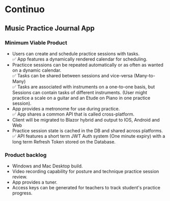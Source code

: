 # Continuo  
## Music Practice Journal App  
### Minimum Viable Product
* Users can create and schedule practice sessions with tasks.  
:white_check_mark: App features a dynamically rendered calendar for scheduling.  
* Practicce sessions can be repeated automatically or as often as wanted on a dynamic calendar.  
:white_check_mark: Tasks can be shared between sessions and vice-versa (Many-to-Many)  
:white_check_mark: Tasks are associated with instruments on a one-to-one basis, but Sessions can contain tasks of different instruments. (User might practice a scale on a guitar and an Etude on Piano in one practice session).  
* App provides a metronome for use during practice.  
:white_check_mark: App shares a common API that is called cross-platform.  
* Client will be migrated to Blazor hybrid and output to IOS, Android and Web  
* Practice session state is cached in the DB and shared across platforms.  
:white_check_mark: API features a short term JWT Auth system (One minute expiry) with a long term Refresh Token stored on the Database.
### Product backlog
* Windows and Mac Desktop build.
* Video recording capability for posture and technique practice session review.
* App provides a tuner.
* Access keys can be generated for teachers to track student's practice progress.
